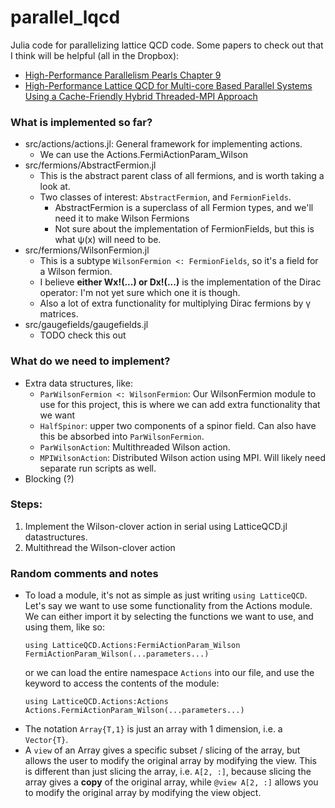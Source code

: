 # parallel_lqcd
Julia code for parallelizing lattice QCD code. Some papers to check out that I think will be helpful (all in the Dropbox):
- [High-Performance Parallelism Pearls Chapter 9](https://github.com/poare/parallel_lqcd/blob/main/Chapter-9---Wilson-Dslash-Kernel-From-Lattice_2015_High-Performance-Parallel.pdf)
- [High-Performance Lattice QCD for Multi-core Based Parallel Systems Using a Cache-Friendly Hybrid Threaded-MPI Approach](https://ieeexplore.ieee.org/stamp/stamp.jsp?tp=&arnumber=6114421)

### What is implemented so far?
- src/actions/actions.jl: General framework for implementing actions.
  - We can use the Actions.FermiActionParam_Wilson
- src/fermions/AbstractFermion.jl
  - This is the abstract parent class of all fermions, and is worth taking a look at.
  - Two classes of interest: ```AbstractFermion```, and ```FermionFields```.
    - AbstractFermion is a superclass of all Fermion types, and we'll need it to make Wilson Fermions
    - Not sure about the implementation of FermionFields, but this is what ψ(x) will need to be.
- src/fermions/WilsonFermion.jl
  - This is a subtype ```WilsonFermion <: FermionFields```, so it's a field for a Wilson fermion.
  - I believe **either Wx!(...) or Dx!(...)** is the implementation of the Dirac operator: I'm not yet sure which one it is though.
  - Also a lot of extra functionality for multiplying Dirac fermions by γ matrices.
- src/gaugefields/gaugefields.jl
  - TODO check this out

### What do we need to implement?
- Extra data structures, like:
  - ```ParWilsonFermion <: WilsonFermion```: Our WilsonFermion module to use for this project, this is where we can add extra functionality that we want
  - ```HalfSpinor```: upper two components of a spinor field. Can also have this be absorbed into ```ParWilsonFermion```.
  - ```ParWilsonAction```: Multithreaded Wilson action.
  - ```MPIWilsonAction```: Distributed Wilson action using MPI. Will likely need separate run scripts as well.
- Blocking (?)

### Steps:
1. Implement the Wilson-clover action in serial using LatticeQCD.jl datastructures.
2. Multithread the Wilson-clover action

### Random comments and notes
- To load a module, it's not as simple as just writing ```using LatticeQCD```. Let's say we want to use some functionality from the Actions module. We can either import it by selecting the functions we want to use, and using them, like so:
  ```
  using LatticeQCD.Actions:FermiActionParam_Wilson
  FermiActionParam_Wilson(...parameters...)
  ```
  or we can load the entire namespace ```Actions``` into our file, and use the keyword to access the contents of the module:
  ```
  using LatticeQCD.Actions:Actions
  Actions.FermiActionParam_Wilson(...parameters...)
  ```
- The notation ```Array{T,1}``` is just an array with 1 dimension, i.e. a ```Vector{T}```.
- A ```view``` of an Array gives a specific subset / slicing of the array, but allows the user to modify the original array by modifying the view. This is different than just slicing the array, i.e. ```A[2, :]```, because slicing the array gives a **copy** of the original array, while ```@view A[2, :]``` allows you to modify the original array by modifying the view object.
